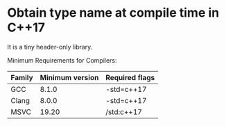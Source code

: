 # Obtain type name at compile time in C++17

It is a tiny header-only library.

Minimum Requirements for Compilers:

| Family | Minimum version | Required flags |
| ------ | --------------- | -------------- |
| GCC    | 8.1.0           | -std=c++17     |
| Clang  | 8.0.0           | -std=c++17     |
| MSVC   | 19.20           | /std:c++17     |

